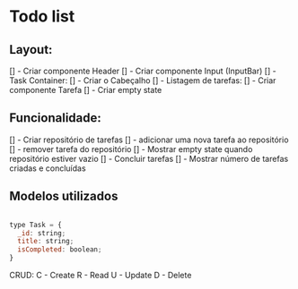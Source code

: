 # Todo list

## Layout:
[] - Criar componente Header
[] - Criar componente Input (InputBar)
[] - Task Container:
  [] - Criar o Cabeçalho
  [] - Listagem de tarefas:
    [] -  Criar componente Tarefa
  [] - Criar empty state

## Funcionalidade:
  [] - Criar repositório de tarefas
  [] - adicionar uma nova tarefa ao repositório
  [] - remover tarefa do repositório
  [] - Mostrar empty state quando repositório estiver vazio
  [] - Concluir tarefas
  [] - Mostrar número de tarefas criadas e concluídas

## Modelos utilizados

```javascript

type Task = {
  _id: string;
  title: string;
  isCompleted: boolean;
}

```

CRUD:
C - Create
R - Read
U - Update
D - Delete